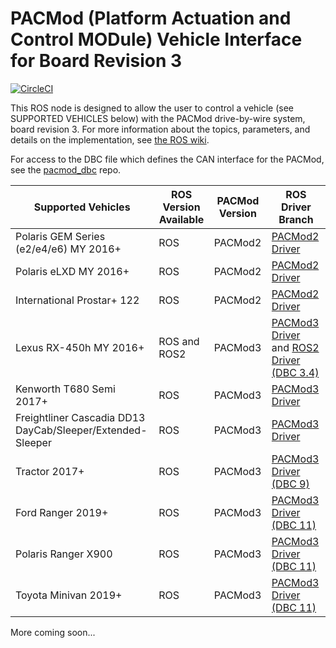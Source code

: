 # PACMod (Platform Actuation and Control MODule) Vehicle Interface for Board Revision 3 #

[![CircleCI](https://circleci.com/gh/astuff/pacmod3/tree/master.svg?style=svg)](https://circleci.com/gh/astuff/pacmod3/tree/master)

This ROS node is designed to allow the user to control a vehicle (see SUPPORTED VEHICLES below) with the PACMod drive-by-wire system, board revision 3. For more information about the topics, parameters, and details on the implementation, see [the ROS wiki](http://wiki.ros.org/pacmod3).

For access to the DBC file which defines the CAN interface for the PACMod, see the [pacmod_dbc](https://github.com/astuff/pacmod_dbc) repo.

| Supported Vehicles | ROS Version Available | PACMod Version | ROS Driver Branch |
| - | - | - | - |
| Polaris GEM Series (e2/e4/e6) MY 2016+ | ROS | PACMod2 | [PACMod2 Driver](https://github.com/astuff/pacmod/tree/release) |
| Polaris eLXD MY 2016+ | ROS | PACMod2 | [PACMod2 Driver](https://github.com/astuff/pacmod/tree/release) |
| International Prostar+ 122 | ROS | PACMod2 | [PACMod2 Driver](https://github.com/astuff/pacmod/tree/release) |
| Lexus RX-450h MY 2016+ | ROS and ROS2 | PACMod3 | [PACMod3 Driver](https://github.com/astuff/pacmod3) and [ROS2 Driver (DBC 3.4)](https://github.com/astuff/pacmod3/tree/dashing-devel)|
| Kenworth T680 Semi 2017+ |ROS | PACMod3 | [PACMod3 Driver](https://github.com/astuff/pacmod3)|
| Freightliner Cascadia DD13 DayCab/Sleeper/Extended-Sleeper | ROS | PACMod3 | [PACMod3 Driver](https://github.com/astuff/pacmod3)|
| Tractor 2017+ | ROS | PACMod3 | [PACMod3 Driver (DBC 9)](https://github.com/astuff/pacmod3/tree/devel/dbc_extra) |
| Ford Ranger 2019+ | ROS | PACMod3 | [PACMod3 Driver (DBC 11)](https://github.com/astuff/pacmod3/tree/devel/dbc_11) |
| Polaris Ranger X900 | ROS | PACMod3 | [PACMod3 Driver (DBC 11)](https://github.com/astuff/pacmod3/tree/devel/dbc_11) |
| Toyota Minivan 2019+ | ROS | PACMod3 | [PACMod3 Driver (DBC 11)](https://github.com/astuff/pacmod3/tree/devel/dbc_11) |

More coming soon...
